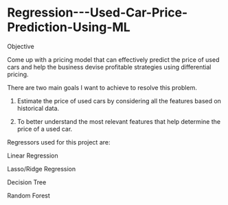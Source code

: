 # Regression---Used-Car-Price-Prediction-Using-ML

Objective

Come up with a pricing model that can effectively predict the price of used cars and help the business devise profitable strategies using differential pricing.

There are two main goals I want to achieve to resolve this problem.


1. Estimate the price of used cars by considering all the features based on historical data. 

2. To better understand the most relevant features that help determine the price of a used car.



Regressors used for this project are:


Linear Regression

Lasso/Ridge Regression

Decision Tree

Random Forest
